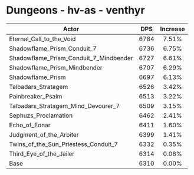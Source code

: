 # Dungeons - hv-as - venthyr
| Actor | DPS | Increase |
|---|:---:|:---:|
|Eternal_Call_to_the_Void|6784|7.51%|
|Shadowflame_Prism_Conduit_7|6736|6.75%|
|Shadowflame_Prism_Conduit_7_Mindbender|6727|6.61%|
|Shadowflame_Prism_Mindbender|6707|6.29%|
|Shadowflame_Prism|6697|6.13%|
|Talbadars_Stratagem|6526|3.42%|
|Painbreaker_Psalm|6513|3.22%|
|Talbadars_Stratagem_Mind_Devourer_7|6509|3.15%|
|Sephuzs_Proclamation|6462|2.41%|
|Echo_of_Eonar|6411|1.60%|
|Judgment_of_the_Arbiter|6399|1.41%|
|Twins_of_the_Sun_Priestess_Conduit_7|6332|0.35%|
|Third_Eye_of_the_Jailer|6314|0.06%|
|Base|6310|0.00%|
